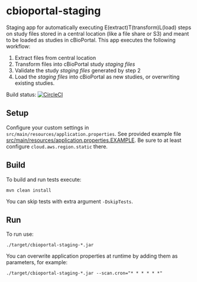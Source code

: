 # cbioportal-staging
Staging app for automatically executing E(extract)T(transform)L(load) steps on study files stored in a central location (like a file share or S3) and meant to be loaded as studies in cBioPortal. This app executes the following workflow:

1. Extract files from central location
2. Transform files into cBioPortal study *staging files*
3. Validate the study *staging files* generated by step 2
4. Load the *staging files* into cBioPortal as new studies, or overwriting existing studies.

Build status: [![CircleCI](https://circleci.com/gh/thehyve/cbioportal-staging.svg?style=svg)](https://circleci.com/gh/thehyve/cbioportal-staging)


## Setup

Configure your custom settings in `src/main/resources/application.properties`. See provided example file [src/main/resources/application.properties.EXAMPLE](src/main/resources/application.properties.EXAMPLE). Be sure to at least
configure `cloud.aws.region.static` there. 

## Build

To build and run tests execute:
```
mvn clean install
```
You can skip tests with extra argument `-DskipTests`.

## Run

To run use: 
```
./target/cbioportal-staging-*.jar
```

You can overwrite application properties at runtime by adding them as parameters, for example:
```
./target/cbioportal-staging-*.jar --scan.cron="* * * * * *"
```
